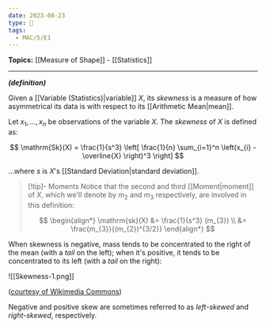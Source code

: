 ```yaml
---
date: 2023-08-23
type: 🧠
tags:
  - MAC/5/E1
---
```


**Topics:** [[Measure of Shape]] - [[Statistics]]

---

_**(definition)**_

Given a [[Variable (Statistics)|variable]] $X$, its _skewness_ is a measure of how asymmetrical its data is with respect to its [[Arithmetic Mean|mean]].

Let $x_{1}, \dots, x_{n}$ be observations of the variable $X$. The _skewness_ of $X$ is defined as:

$$
\mathrm{Sk}(X) = \frac{1}{s^3} \left[ \frac{1}{n} \sum_{i=1}^n \left(x_{i} - \overline{X} \right)^3 \right]
$$

…where $s$ is $X$'s [[Standard Deviation|standard deviation]].

> [!tip]- Moments
> Notice that the second and third [[Moment|moment]] of $X$, which we'll denote by $m_{2}$ and $m_{3}$ respectively, are involved in this definition:
>
> $$
> \begin{align*}
> \mathrm{sk}(X) &= \frac{1}{s^3} (m_{3}) \\ &= \frac{m_{3}}{(m_{2})^{3/2}}
> \end{align*}
> $$

When skewness is negative, mass tends to be concentrated to the right of the mean (with a _tail_ on the left); when it's positive, it tends to be concentrated to its left (with a _tail_ on the right):

![[Skewness-1.png]]

([courtesy of Wikimedia Commons](https://commons.wikimedia.org/wiki/File:Negative_and_positive_skew_diagrams_(English).svg))

Negative and positive skew are sometimes referred to as _left-skewed_ and _right-skewed_, respectively.
